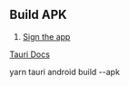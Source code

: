 ## Build APK

1. [Sign the app](https://v2.tauri.app/distribute/sign/android/#configure-the-signing-key)

[Tauri Docs](https://v2.tauri.app/distribute/google-play/#build-apks)

yarn tauri android build --apk
